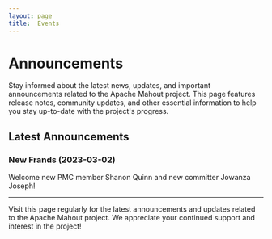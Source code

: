 ```yaml
---
layout: page
title:  Events
---
```


# Announcements

Stay informed about the latest news, updates, and important announcements related to the Apache Mahout project. This page features release notes, community updates, and other essential information to help you stay up-to-date with the project's progress.

## Latest Announcements

### New Frands (2023-03-02)

Welcome new PMC member Shanon Quinn and new committer Jowanza Joseph!

---

Visit this page regularly for the latest announcements and updates related to the Apache Mahout project. We appreciate your continued support and interest in the project!
